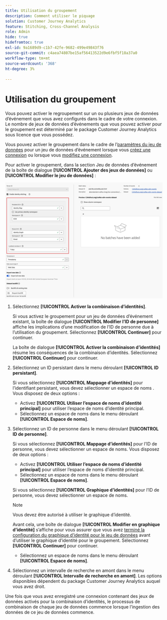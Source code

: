 ```yaml
---
title: Utilisation du groupement
description: Comment utiliser le piquage
solution: Customer Journey Analytics
feature: Stitching, Cross-Channel Analysis
role: Admin
hide: true
hidefromtoc: true
exl-id: 9a1689d9-c1b7-42fe-9682-499e49843f76
source-git-commit: c4aea74807be15af56413522d9e6fbf5f18a37a0
workflow-type: tm+mt
source-wordcount: '368'
ht-degree: 3%

---
```


# Utilisation du groupement

Vous pouvez activer le regroupement sur un ou plusieurs jeux de données d’événement que vous avez configurés dans le cadre de votre connexion. Le nombre de jeux de données d’événements que vous pouvez activer pour le groupement est déterminé par le package Customer Journey Analytics sous licence que vous possédez.

Vous pouvez activer le groupement dans le cadre de l’[paramètres du jeu de données](/help/connections/create-connection.md#dataset-settings) pour un jeu de données d’événement lorsque vous [créez une connexion](/help/connections/create-connection.md) ou lorsque vous [modifiez une connexion](/help/connections/manage-connections.md#edit-a-connection).

Pour activer le groupement, dans la section Jeu de données d’événement de la boîte de dialogue **[!UICONTROL Ajouter des jeux de données]** ou **[!UICONTROL Modifier le jeu de données]** :

![Options de combinaison d’identités lorsque vous activez cette fonction](assets/identity-stitching-ui.png)

1. Sélectionnez **[!UICONTROL Activer la combinaison d’identités]**.

   Si vous activez le groupement pour un jeu de données d’événement existant, la boîte de dialogue **[!UICONTROL Modifier l’ID de personne]** affiche les implications d’une modification de l’ID de personne due à l’utilisation du groupement. Sélectionnez **[!UICONTROL Continuer]** pour continuer.

   La boîte de dialogue **[!UICONTROL Activer la combinaison d’identités]** résume les conséquences de la combinaison d’identités. Sélectionnez **[!UICONTROL Continuer]** pour continuer.

1. Sélectionnez un ID persistant dans le menu déroulant **[!UICONTROL ID persistant]**.

   Si vous sélectionnez **[!UICONTROL Mappage d’identités]** pour l’identifiant persistant, vous devez sélectionner un espace de noms . Vous disposez de deux options :

   * Activez **[!UICONTROL Utiliser l’espace de noms d’identité principal]** pour utiliser l’espace de noms d’identité principal.
   * Sélectionnez un espace de noms dans le menu déroulant **[!UICONTROL Espace de noms]**.

1. Sélectionnez un ID de personne dans le menu déroulant **[!UICONTROL ID de personne]**.

   Si vous sélectionnez **[!UICONTROL Mappage d’identités]** pour l’ID de personne, vous devez sélectionner un espace de noms. Vous disposez de deux options :

   * Activez **[!UICONTROL Utiliser l’espace de noms d’identité principal]** pour utiliser l’espace de noms d’identité principal.
   * Sélectionnez un espace de noms dans le menu déroulant **[!UICONTROL Espace de noms]**.


   Si vous sélectionnez **[!UICONTROL Graphique d’identités]** pour l’ID de personne, vous devez sélectionner un espace de noms.

   >[!NOTE]
   >
   >Vous devez être autorisé à utiliser le graphique d’identité.
   >

   Avant cela, une boîte de dialogue **[!UICONTROL Modifier en graphique d’identité]** s’affiche pour vous assurer que vous avez [terminé la configuration du graphique d’identité pour le jeu de données](/help/stitching/faq.md#enable-a-dataset-for-the-identity-service) avant d’utiliser le graphique d’identité pour le groupement. Sélectionnez **[!UICONTROL Continuer]** pour continuer.

   * Sélectionnez un espace de noms dans le menu déroulant **[!UICONTROL Espace de noms]**.


1. Sélectionnez un intervalle de recherche en amont dans le menu déroulant **[!UICONTROL Intervalle de recherche en amont]**. Les options disponibles dépendent du package Customer Journey Analytics auquel vous avez droit.

Une fois que vous avez enregistré une connexion contenant des jeux de données activés pour la combinaison d’identités, le processus de combinaison de chaque jeu de données commence lorsque l’ingestion des données de ce jeu de données commence.
